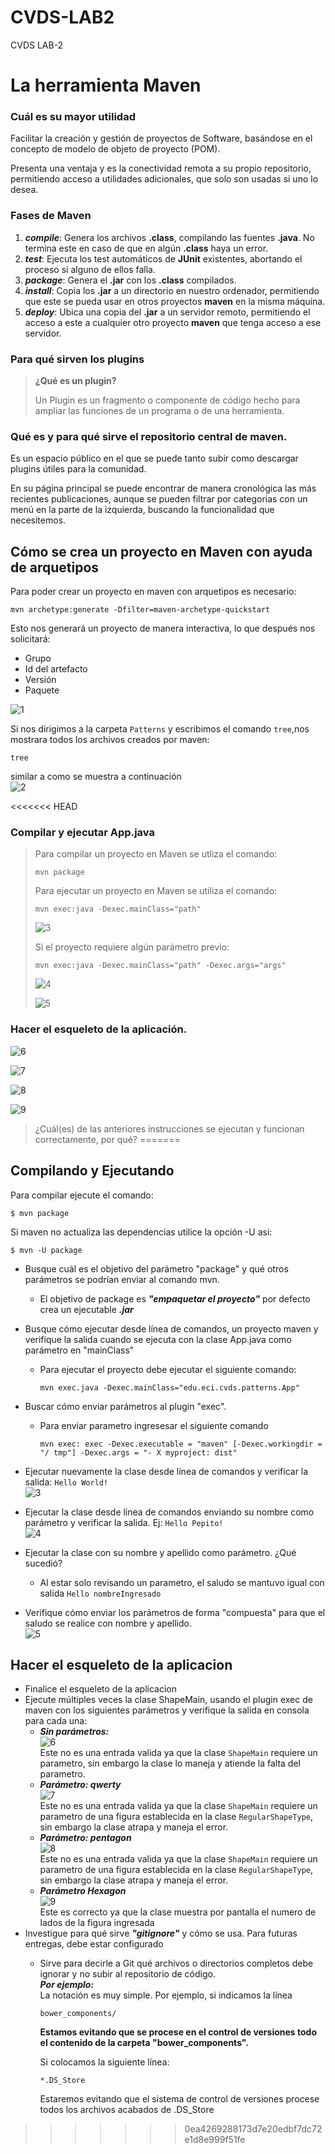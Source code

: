 # CVDS-LAB2
CVDS LAB-2

# **La herramienta Maven**

### Cuál es su mayor utilidad

Facilitar la creación y gestión de proyectos de Software, basándose en el concepto de modelo de objeto de proyecto (POM).

Presenta una ventaja y es la conectividad remota a su propio repositorio, permitiendo acceso a utilidades adicionales, que solo son usadas si uno lo desea.

### Fases de Maven

 1. **_compile_**: Genera los archivos __.class__, compilando las fuentes __.java__. No termina este en caso de que en algún __.class__ haya un error.
 2. **_test_**: Ejecuta los test automáticos de **JUnit** existentes, abortando el proceso si alguno de ellos falla.
 3. **_package_**: Genera el **.jar** con los **.class** compilados.
 4. **_install_**: Copia los **.jar** a un directorio en nuestro ordenador, permitiendo que este se pueda usar en otros proyectos **maven** en la misma máquina.
 5. **_deploy_**: Ubica una copia del **.jar** a un servidor remoto, permitiendo el acceso a este a cualquier otro proyecto **maven** que tenga acceso a ese servidor.

### Para qué sirven los plugins

> **¿Qué es un plugin?**
> 
> Un Plugin es un fragmento o componente de código hecho para ampliar las funciones de un programa o de una herramienta.

### Qué es y para qué sirve el repositorio central de maven.

Es un espacio público en el que se puede tanto subir como descargar plugins útiles para la comunidad.

En su página principal se puede encontrar de manera cronológica las más recientes publicaciones, aunque se pueden filtrar por categorias con un menú en la parte de la izquierda, buscando la funcionalidad que necesitemos.


## Cómo se crea un proyecto en Maven con ayuda de arquetipos

Para poder crear un proyecto en maven con arquetipos es necesario:

```
mvn archetype:generate -Dfilter=maven-archetype-quickstart 
```
Esto nos generará un proyecto de manera interactiva, lo que después nos solicitará:

- Grupo
- Id del artefacto
- Versión
- Paquete

![1](https://github.com/Rincon10/CVDS-LAB2/blob/master/resources/archetypeConfiguration.jpg)

Si nos dirigimos a la carpeta ```Patterns``` y escribimos el comando ```tree```,nos mostrara todos los archivos creados por maven:

```
tree
```
similar a como se muestra a continuación \
![2](https://github.com/Rincon10/CVDS-LAB2/blob/master/resources/tree.jpg)

<<<<<<< HEAD
### Compilar y ejecutar App.java

> Para compilar un proyecto en Maven se utliza el comando:
>```
>mvn package
>```
>Para ejecutar un proyecto en Maven se utiliza el comando:
>```
>mvn exec:java -Dexec.mainClass="path"
>```
>![3](https://github.com/Rincon10/CVDS-LAB2/blob/master/resources/ejecuantandoApp.jpg)
>
>Si el proyecto requiere algún parámetro previo:
>```
>mvn exec:java -Dexec.mainClass="path" -Dexec.args="args"
>```
>![4](https://github.com/Rincon10/CVDS-LAB2/blob/master/resources/ejecutandoApp1Param.jpg)
>
>![5](https://github.com/Rincon10/CVDS-LAB2/blob/master/resources/ejecutandoApp2Param.jpg)
>

### Hacer el esqueleto de la aplicación.

![6](https://github.com/Rincon10/CVDS-LAB2/blob/master/resources/ejecucionSinParam.jpg)

![7](https://github.com/Rincon10/CVDS-LAB2/blob/master/resources/ejecucionParamQuerty.jpg)

![8](https://github.com/Rincon10/CVDS-LAB2/blob/master/resources/ejecucionParampentagon.jpg)

![9](https://github.com/Rincon10/CVDS-LAB2/blob/master/resources/ejecucionParamHexagon.jpg)


>¿Cuál(es) de las anteriores instrucciones se ejecutan y funcionan correctamente, por qué?
=======
## Compilando y Ejecutando
Para compilar ejecute el comando:
```
$ mvn package
```
Si maven no actualiza las dependencias utilice la opción -U asi:
```
$ mvn -U package
```
* Busque cuál es el objetivo del parámetro "package" y qué otros parámetros se podrían enviar al comando mvn.
   * El objetivo de package es ***"empaquetar el proyecto"*** por defecto crea un ejecutable ***.jar***


* Busque cómo ejecutar desde línea de comandos, un proyecto maven y verifique la salida cuando se ejecuta con la clase App.java como parámetro en "mainClass"
   * Para ejecutar el proyecto debe ejecutar el siguiente comando:
      ```
      mvn exec.java -Dexec.mainClass="edu.eci.cvds.patterns.App"
      ```

* Buscar cómo enviar parámetros al plugin "exec".
   * Para enviar parametro ingresesar el siguiente comando 
      ```
      mvn exec: exec -Dexec.executable = "maven" [-Dexec.workingdir = "/ tmp"] -Dexec.args = "- X myproject: dist"
      ```


* Ejecutar nuevamente la clase desde línea de comandos y verificar la salida: ```Hello World!``` \
   ![3](https://github.com/Rincon10/CVDS-LAB2/blob/master/resources/ejecuantandoApp.jpg)
* Ejecutar la clase desde línea de comandos enviando su nombre como parámetro y verificar la salida. Ej: ```Hello Pepito!``` \
   ![4](https://github.com/Rincon10/CVDS-LAB2/blob/master/resources/ejecutandoApp1Param.jpg) 
* Ejecutar la clase con su nombre y apellido como parámetro. ¿Qué sucedió?
   * Al estar solo revisando un parametro, el saludo se mantuvo igual con salida ```Hello nombreIngresado```

* Verifique cómo enviar los parámetros de forma "compuesta" para que el saludo se realice con nombre y apellido. \
   ![5](https://github.com/Rincon10/CVDS-LAB2/blob/master/resources/ejecutandoApp2Param.jpg) 

## Hacer el esqueleto de la aplicacion
* Finalice el esqueleto de la aplicacion
* Ejecute múltiples veces la clase ShapeMain, usando el plugin exec de maven con los siguientes parámetros y verifique la salida en consola para cada una:
   * ***Sin parámetros:***  \
      ![6](https://github.com/Rincon10/CVDS-LAB2/blob/master/resources/ejecucionSinParam.jpg)  \
      Este no es una entrada valida ya que la clase ```ShapeMain``` requiere un parametro, sin embargo la clase lo maneja y atiende la falta del parametro.
   * ***Parámetro: qwerty***  \
      ![7](https://github.com/Rincon10/CVDS-LAB2/blob/master/resources/ejecucionParamQuerty.jpg)   \
      Este no es una entrada valida ya que la clase ```ShapeMain``` requiere un parametro de una figura establecida en la clase ```RegularShapeType```, sin embargo la clase atrapa y maneja el error.
   * ***Parámetro: pentagon***  \
      ![8](https://github.com/Rincon10/CVDS-LAB2/blob/master/resources/ejecucionParampentagon.jpg)   \
      Este no es una entrada valida ya que la clase ```ShapeMain``` requiere un parametro de una figura establecida en la clase ```RegularShapeType```, sin embargo la clase atrapa y maneja el error. 
   * ***Parámetro Hexagon***  \
      ![9](https://github.com/Rincon10/CVDS-LAB2/blob/master/resources/ejecucionParamHexagon.jpg)   \
      Este es correcto ya que la clase muestra por pantalla el numero de lados de la figura ingresada
 * Investigue para qué sirve ***"gitignore"*** y cómo se usa. Para futuras entregas, debe estar configurado
   * Sirve para decirle a Git qué archivos o directorios completos debe ignorar y no subir al repositorio de código. \
    ***Por ejemplo:*** \
    La notación es muy simple. Por ejemplo, si indicamos la línea
      ```
      bower_components/
      ```
      **Estamos evitando que se procese en el control de versiones todo el contenido de la carpeta "bower_components".**

      Si colocamos la siguiente línea:
      ```
      *.DS_Store
      ```

     Estaremos evitando que el sistema de control de versiones procese todos los archivos acabados de .DS_Store






>>>>>>> 0ea4269288173d7e20edbf7dc72e1d8e999f51fe

